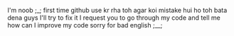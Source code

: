 I'm noob ;_;
first time github use kr rha toh agar koi mistake hui ho toh bata dena guys I'll try to fix it
I request you to go through my code and tell me how can I improve my code
sorry for bad english ;__;
